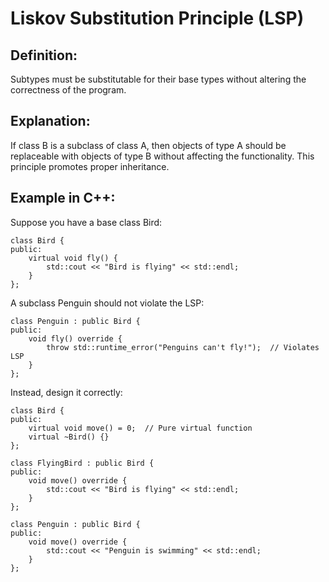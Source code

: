 # Liskov Substitution Principle (LSP)

## Definition: 
Subtypes must be substitutable for their base types without altering the correctness of the program.

## Explanation: 
If class B is a subclass of class A, then objects of type A should be replaceable with objects of type B without affecting the functionality. This principle promotes proper inheritance.

## Example in C++:

Suppose you have a base class Bird:
```
class Bird {
public:
    virtual void fly() {
        std::cout << "Bird is flying" << std::endl;
    }
};
```
A subclass Penguin should not violate the LSP:
```
class Penguin : public Bird {
public:
    void fly() override {
        throw std::runtime_error("Penguins can't fly!");  // Violates LSP
    }
};
```
Instead, design it correctly:
```
class Bird {
public:
    virtual void move() = 0;  // Pure virtual function
    virtual ~Bird() {}
};

class FlyingBird : public Bird {
public:
    void move() override {
        std::cout << "Bird is flying" << std::endl;
    }
};

class Penguin : public Bird {
public:
    void move() override {
        std::cout << "Penguin is swimming" << std::endl;
    }
};
```
